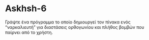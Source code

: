# Askhsh-6
Γράψτε ένα πρόγραμμα το οποίο δημιουργεί τον πίνακα ενός “ναρκαλιευτή” για διαστάσεις ορθογωνίου και πλήθος βομβών που παίρνει από το χρήστη.

